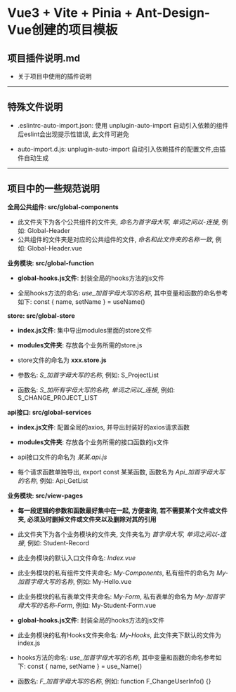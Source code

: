 # Vue3 + Vite + Pinia + Ant-Design-Vue创建的项目模板

## 项目插件说明.md 
   * 关于项目中使用的插件说明
---
## 特殊文件说明
   * .eslintrc-auto-import.json: 使用 unplugin-auto-import 自动引入依赖的组件后eslint会出现提示性错误, 此文件可避免

   * auto-import.d.js: unplugin-auto-import 自动引入依赖插件的配置文件,由插件自动生成
---
## 项目中的一些规范说明
  
  **全局公共组件: src/global-components**
  * 此文件夹下为各个公共组件的文件夹, *命名为首字母大写, 单词之间以-连接*, 例如: Global-Header
  * 公共组件的文件夹是对应的公共组件的文件, *命名和此文件夹的名称一致*, 例如: Global-Header.vue


  **业务模块: src/global-function**
  * **global-hooks.js文件**:  封装全局的hooks方法的js文件 

  * 全局hooks方法的命名: *use_加首字母大写的名称*, 其中变量和函数的命名参考如下: const { name, setName } = useName()


  **store: src/global-store**
  * **index.js文件**:  集中导出modules里面的store文件

  * **modules文件夹**: 存放各个业务所需的store.js
  
  * store文件的命名为 **xxx.store.js** 
  
  * 参数名: *S_加首字母大写的名称*, 例如: S_ProjectList 

  * 函数名: *S_加所有字母大写的名称, 单词之间以_连接*, 例如: S_CHANGE_PROJECT_LIST

  
  **api接口: src/global-services**
  * **index.js文件**:  配置全局的axios, 并导出封装好的axios请求函数

  * **modules文件夹**: 存放各个业务所需的接口函数的js文件

  * api接口文件的命名为 *某某.api.js*

  * 每个请求函数单独导出, export const 某某函数, 函数名为 *Api_加首字母大写的名称*, 例如: Api_GetList


  **业务模块: src/view-pages**
  * **每一段逻辑的参数和函数最好集中在一起, 方便查询, 若不需要某个文件或文件夹, 必须及时删掉文件或文件夹以及删除对其的引用** 

  * 此文件夹下为各个业务模块的文件夹, 文件夹名为 *首字母大写, 单词之间以-连接*, 例如: Student-Record

  * 此业务模块的默认入口文件命名: *Index.vue*

  * 此业务模块的私有组件文件夹命名: *My-Components*, 私有组件的命名为 *My-加首字母大写的名称*, 例如: My-Hello.vue

  * 此业务模块的私有表单文件夹命名: *My-Form*, 私有表单的命名为 *My-加首字母大写的名称-Form*, 例如: My-Student-Form.vue

  * **global-hooks.js文件**:  封装全局的hooks方法的js文件 

  * 此业务模块的私有Hooks文件夹命名: *My-Hooks*, 此文件夹下默认的文件为index.js

  * hooks方法的命名: *use_加首字母大写的名称*, 其中变量和函数的命名参考如下: const { name, setName } = use_Name()

  * 函数名: *F_加首字母大写的名称*, 例如: function F_ChangeUserInfo() {}